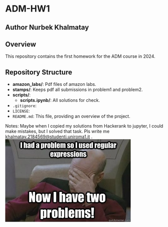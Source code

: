# ADM-HW1
## Author Nurbek Khalmatay

## Overview

This repository contains the first homework for the ADM course in 2024.
## Repository Structure

- **amazon_labs/**: Pdf files of amazon labs.
- **stamps/**: Keeps pdf all submissions in problem1 and problem2.
- **scripts/**:
    - **scripts.ipynb/**: All solutions for check.
- `.gitignore`: 
- `LICENSE`: 
- `README.md`: This file, providing an overview of the project.

Notes: Maybe when I copied my solutions from Hackerank to jupyter, I could make mistakes, but I solved that task. Pls write me khalmatay.2184569@studenti.uniroma1.it
.
![img.png](img.png)
